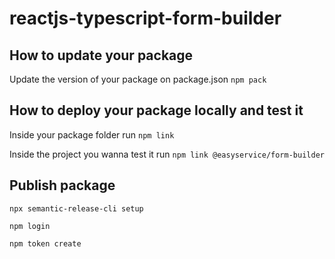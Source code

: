# reactjs-typescript-form-builder

## How to update your package

Update the version of your package on package.json
`npm pack`

## How to deploy your package locally and test it

Inside your package folder run
`npm link`

Inside the project you wanna test it run
`npm link @easyservice/form-builder`

## Publish package

`npx semantic-release-cli setup`

`npm login`

`npm token create`
